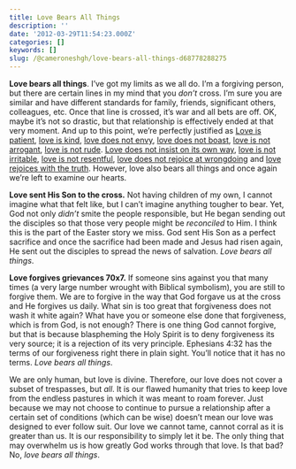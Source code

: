 ```yaml
---
title: Love Bears All Things
description: ''
date: '2012-03-29T11:54:23.000Z'
categories: []
keywords: []
slug: /@cameroneshgh/love-bears-all-things-d68778288275
---
```


**Love bears all things**. I’ve got my limits as we all do. I’m a forgiving person, but there are certain lines in my mind that you _don’t_ cross. I’m sure you are similar and have different standards for family, friends, significant others, colleagues, etc. Once that line is crossed, it’s war and all bets are off. OK, maybe it’s not so drastic, but that relationship is effectively ended at that very moment. And up to this point, we’re perfectly justified as [Love is patient](http://104.193.143.57/~waywar13/ce/2012/01/12/love-is-patient/ "Love Is Patient"), [love is kind](http://104.193.143.57/~waywar13/ce/2012/01/19/love-is-kind/ "Love Is Kind"), [love does not envy](http://104.193.143.57/~waywar13/ce/2012/01/26/love-does-not-envy/ "Love Does Not Envy"), [love does not boast](http://104.193.143.57/~waywar13/ce/2012/02/02/love-does-not-boast/ "Love Does Not Boast"), [love is not arrogant](http://104.193.143.57/~waywar13/ce/2012/02/09/love-is-not-arrogant/ "Love Is Not Arrogant"), [love is not rude](http://104.193.143.57/~waywar13/ce/2012/02/16/love-is-not-rude/ "Love Is Not Rude"). [Love does not insist on its own way](http://104.193.143.57/~waywar13/ce/2012/02/23/love-does-not-insist-on-its-own-way/ "Love Does Not Insist On Its Own Way"), [love is not irritable](http://104.193.143.57/~waywar13/ce/2012/03/01/love-is-not-irritable/ "Love Is Not Irritable"), [love is not resentful](http://104.193.143.57/~waywar13/ce/2012/03/08/love-is-not-resentful/ "Love Is Not Resentful"), [love does not rejoice at wrongdoing](http://104.193.143.57/~waywar13/ce/2012/03/15/love-does-not-rejoice-at-wrongdoing/ "Love Does Not Rejoice At Wrongdoing") and [love rejoices with the truth](http://104.193.143.57/~waywar13/ce/2012/03/22/love-rejoices-with-the-truth/ "Love Rejoices With the Truth"). However, love also bears all things and once again we’re left to examine our hearts.

**Love sent His Son to the cross.** Not having children of my own, I cannot imagine what that felt like, but I can’t imagine anything tougher to bear. Yet, God not only _didn’t_ smite the people responsible, but He began sending out the disciples so that those very people might be _reconciled_ to Him. I think this is the part of the Easter story we miss. God sent His Son as a perfect sacrifice and once the sacrifice had been made and Jesus had risen again, He sent out the disciples to spread the news of salvation. _Love bears all things_.

**Love forgives grievances 70x7.** If someone sins against you that many times (a very large number wrought with Biblical symbolism), you are still to forgive them. We are to forgive in the way that God forgave us at the cross and He forgives us daily. What sin is too great that forgiveness does not wash it white again? What have you or someone else done that forgiveness, which is from God, is not enough? There is one thing God cannot forgive, but that is because blaspheming the Holy Spirit is to deny forgiveness its very source; it is a rejection of its very principle. Ephesians 4:32 has the terms of our forgiveness right there in plain sight. You’ll notice that it has no terms. _Love bears all things_.

We are only human, but love is divine. Therefore, our love does not cover a subset of trespasses, but _all_. It is our flawed humanity that tries to keep love from the endless pastures in which it was meant to roam forever. Just because we may not choose to continue to pursue a relationship after a certain set of conditions (which can be wise) doesn’t mean our love was designed to ever follow suit. Our love we cannot tame, cannot corral as it is greater than us. It is our responsibility to simply let it be. The only thing that may overwhelm us is how greatly God works through that love. Is that bad? No, _love bears all things_.
